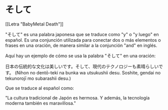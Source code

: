 # そして

[[Letra "BabyMetal Death"]]

"そして" es una palabra japonesa que se traduce como "y" o "y luego" en español. Es una conjunción utilizada para conectar dos o más elementos o frases en una oración, de manera similar a la conjunción "and" en inglés.

Aquí hay un ejemplo de cómo se usa la palabra "そして" en una oración:

日本の伝統的な文化は美しいです。そして、現代のテクノロジーも素晴らしいです。 (Nihon no dentō-teki na bunka wa utsukushii desu. Soshite, gendai no tekunorojī mo subarashii desu.)

Que se traduce al español como:

"La cultura tradicional de Japón es hermosa. Y además, la tecnología moderna también es maravillosa."